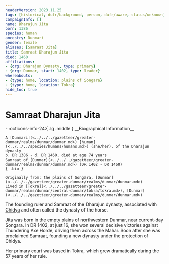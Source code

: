 ```yaml
---
headerVersion: 2023.11.25
tags: [historical, dufr/background, person, dufr/aware, status/unknown]
campaignInfo: []
name: Dharajun Jita
born: 1386
species: human
ancestry: Dunmari
gender: female
aliases: [Samraat Jita]
title: Samraat Dharajun Jita
died: 1460
affiliations:
- {org: Dharajun Dynasty, type: primary}
- {org: Dunmar, start: 1402, type: leader}
whereabouts:
- {type: home, location: plains of Songara}
- {type: home, location: Tokra}
hide_toc: true
---
```

# Samraat Dharajun Jita
<div class="grid cards ext-narrow-margin ext-one-column" markdown>
- :octicons-info-24:{ .lg .middle } __Biographical Information__

    A [Dunmari](<../../../gazetteer/greater-dunmar/realms/dunmar/dunmar.md>) [human](<../../../species/humans/humans.md>) (she/her), of the Dharajun dynasty  
    b. DR 1386 - d. DR 1460, died at age 74 years  
    Samraat of [Dunmar](<../../../gazetteer/greater-dunmar/realms/dunmar/dunmar.md>) (DR 1402 - DR 1460)  
    { .bio }

    Originally from: the plains of Songara, [Dunmar](<../../../gazetteer/greater-dunmar/realms/dunmar/dunmar.md>)
    Lived in [Tokra](<../../../gazetteer/greater-dunmar/realms/dunmar/central-dunmar/tokra/tokra.md>), [Dunmar](<../../../gazetteer/greater-dunmar/realms/dunmar/dunmar.md>)
</div>


The founding ruler and Samraat of the Dharajun dynasty, associated with [Chidya](<../../../cosmology/gods/incorporeal-gods/dunmari/chidya.md>) and often called the dynasty of the horse. 

Jita was born in the empty plains of northwestern Dunmar, near current-day Songara. In DR 1402, at just 16, she won several decisive victories against Thundering Axe Horde, driving them across the Mahar. Soon after she was proclaimed Samraat, founding a new dynasty under the protection of Chidya. 

Her primary court was based in Tokra, which grew dramatically during the 57 years of her rule. 